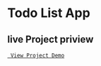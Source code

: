# Todo List App

## live Project priview
[` View Project Demo`](https://mian-ali.github.io/todo-js/)
